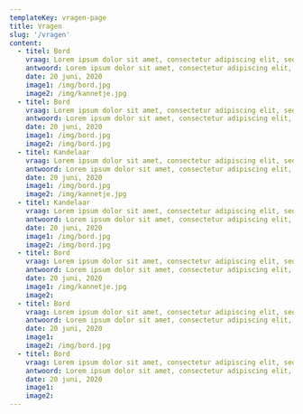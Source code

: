 ```yaml
---
templateKey: vragen-page
title: Vragen
slug: '/vragen'
content:
  - titel: Bord
    vraag: Lorem ipsum dolor sit amet, consectetur adipiscing elit, sed do eiusmod tempor incididunt ut labore et dolore magna aliqua. Ut enim ad minim veniam, quis nostrud exercitation ullamco laboris nisi.
    antwoord: Lorem ipsum dolor sit amet, consectetur adipiscing elit, sed do eiusmod tempor incididunt ut labore et dolore magna aliqua. Ut enim ad minim veniam, quis nostrud exercitation ullamco laboris nisi.
    date: 20 juni, 2020
    image1: /img/bord.jpg
    image2: /img/kannetje.jpg
  - titel: Bord
    vraag: Lorem ipsum dolor sit amet, consectetur adipiscing elit, sed do eiusmod tempor incididunt ut labore et dolore magna aliqua. Ut enim ad minim veniam, quis nostrud exercitation ullamco laboris nisi ut aliquip ex ea commodo consequat. Duis aute irure dolor in reprehenderit in voluptate velit esse cillum dolore eu fugiat nulla pariatur. Excepteur sint occaecat cupidatat non proident, sunt in culpa qui officia deserunt mollit anim id est laborum.
    antwoord: Lorem ipsum dolor sit amet, consectetur adipiscing elit, sed do eiusmod tempor incididunt ut labore et dolore magna aliqua.
    date: 20 juni, 2020
    image1: /img/bord.jpg
    image2: /img/bord.jpg
  - titel: Kandelaar
    vraag: Lorem ipsum dolor sit amet, consectetur adipiscing elit, sed do eiusmod tempor incididunt ut labore et dolore magna aliqua. Ut enim ad minim veniam, quis nostrud exercitation ullamco laboris nisi.
    antwoord: Lorem ipsum dolor sit amet, consectetur adipiscing elit, sed do eiusmod tempor incididunt ut labore et dolore magna aliqua.
    date: 20 juni, 2020
    image1: /img/bord.jpg
    image2: /img/kannetje.jpg
  - titel: Kandelaar
    vraag: Lorem ipsum dolor sit amet, consectetur adipiscing elit, sed do eiusmod tempor incididunt ut labore et dolore magna aliqua. Ut enim ad minim veniam, quis nostrud exercitation ullamco laboris.
    antwoord: Lorem ipsum dolor sit amet, consectetur adipiscing elit, sed do eiusmod tempor incididunt ut labore et dolore magna aliqua.
    date: 20 juni, 2020
    image1: /img/bord.jpg
    image2: /img/bord.jpg
  - titel: Bord
    vraag: Lorem ipsum dolor sit amet, consectetur adipiscing elit, sed do eiusmod tempor incididunt ut labore et dolore magna aliqua. Ut enim ad minim veniam, quis nostrud exercitation ullamco laboris.
    antwoord: Lorem ipsum dolor sit amet, consectetur adipiscing elit, sed do eiusmod tempor incididunt ut labore et dolore magna aliqua.
    date: 20 juni, 2020
    image1: /img/kannetje.jpg
    image2:
  - titel: Bord
    vraag: Lorem ipsum dolor sit amet, consectetur adipiscing elit, sed do eiusmod tempor incididunt ut labore et dolore magna aliqua. Ut enim ad minim veniam, quis nostrud exercitation ullamco laboris nisi.
    antwoord: Lorem ipsum dolor sit amet, consectetur adipiscing elit, sed do eiusmod tempor incididunt ut labore et dolore magna aliqua.
    date: 20 juni, 2020
    image1:
    image2: /img/bord.jpg
  - titel: Bord
    vraag: Lorem ipsum dolor sit amet, consectetur adipiscing elit, sed do eiusmod tempor incididunt ut labore et dolore magna aliqua. Ut enim ad minim veniam, quis nostrud exercitation ullamco laboris nisi.
    antwoord: Lorem ipsum dolor sit amet, consectetur adipiscing elit, sed do eiusmod tempor incididunt ut labore et dolore magna aliqua.
    date: 20 juni, 2020
    image1:
    image2:
---
```

